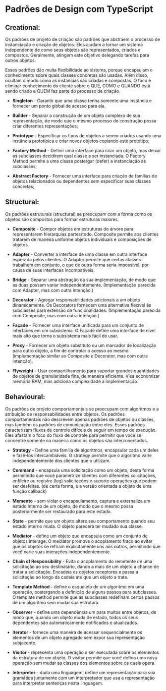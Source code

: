 # Padrões de Design com TypeScript

## Creational:
Os padrões de projeto de criação são padrões que abstraem o processo de instanciação e criação de objetos. Eles ajudam a tornar um sistema independente de como seus objetos são representados, criados e compostos. Geralmente, atingem este objetivo delegando tarefas para outros objetos.

Esses padrões dão muita flexibilidade ao sistema, porque encapsulam o conhecimento sobre quais classes concretas são usadas. Além disso, ocultam o modo como as instâncias são criadas e compostas. O foco é eliminar conhecimento do cliente sobre o QUE, COMO e QUANDO está sendo criado e QUEM faz parte do processo de criação. 

* **Singleton** - Garantir que uma classe tenha somente uma instância e fornecer um ponto global de acesso para ela.

* **Builder** - Separar a construção de um objeto complexo de sua representação, de modo que o mesmo processo de construção possa criar diferentes representações;

* **Prototype** - Especificar os tipos de objetos a serem criados usando uma instância prototípica e criar novos objetos copiando este protótipo;

* **Factory Method** - Definir uma interface para criar um objeto, mas deixar as subclasses decidirem qual classe a ser instanciada. O Factory Method permite a uma classe postergar (defer) a instanciação às subclasses;

* **Abstract Factory** - Fornecer uma interface para criação de famílias de objetos relacionados ou dependentes sem especificar suas classes concretas;

## Structural:
Os padrões estruturais (structural) se preocupam com a forma como os objetos são compostos para formar estruturas maiores.

* **Composite** - Compor objetos em estruturas de árvore para representarem hierarquias partes/todo. Composite permite aos clientes tratarem de maneira uniforme objetos individuais e composições de objetos.

* **Adapter** - Converter a interface de uma classe em outra interface esperada pelos clientes. O Adapter permite que certas classes trabalhem em conjunto, o que de outra forma seria impossível, por causa de suas interfaces incompatíveis.

* **Bridge** - Separar uma abstração da sua implementação, de modo que as duas possam variar independentemente. (Implementação parecida com Adapter, mas com outra intenção.)

* **Decorator** - Agregar responsabilidades adicionais a um objeto dinamicamente. Os Decorators fornecem uma alternativa flexível às subclasses para extensão de funcionalidades. (Implementação parecida com Composite, mas com outra intenção.)

* **Façade** - Fornecer uma interface unificada para um conjunto de interfaces em um subsistema. O Façade define uma interface de nível mais alto que torna o subsistema mais fácil de usar.

* **Proxy** - Fornecer um objeto substituto ou um marcador de localização para outro objeto, a fim de controlar o acesso ao mesmo (implementação similar ao Composite e Decorator, mas com outra intenção).

* **Flyweight** - Usar compartilhamento para suportar grandes quantidades de objetos de granularidade fina, de maneira eficiente. Visa economizar memória RAM, mas adiciona complexidade à implementação.

## Behavioural:
Os padrões de projeto comportamentais se preocupam com algoritmos e a atribuição de responsabilidades entre objetos. Os padrões comportamentais não descrevem apenas padrões de objetos ou classes, mas também os padrões de comunicação entre eles. Esses padrões caracterizam fluxos de controle difíceis de seguir em tempo de execução. Eles afastam o foco do fluxo de controle para permitir que você se concentre somente na maneira como os objetos são interconectados.

* **Strategy** - Define uma família de algoritmos, encapsular cada um deles e fazê-los intercambiáveis. O strategy permite que o algoritmo varie independentemente dos clientes que o utilizam.

* **Command** - encapsula uma solicitação como um objeto, desta forma permitindo que você parametrize clientes com diferentes solicitações, enfileire ou registre (log) solicitações e suporte operações que podem ser desfeitas. (de certa forma, é a versão orientada a objeto de uma função callback)

* **Memento** - sem violar o encapsulamento, captura e externaliza um estado interno de um objeto, de modo que o mesmo possa posteriormente ser restaurado para este estado.

* **State** - permite que um objeto altere seu comportamento quando seu estado interno muda. O objeto parecerá ter mudado sua classe.

* **Mediator** - define um objeto que encapsula como um conjunto de objetos interage. O mediator promove o acoplamento fraco ao evitar que os objetos se refiram explicitamente uns aos outros, permitindo que você varie suas interações independentemente.

* **Chain of Responsibility** - Evita o acoplamento do remetente de uma solicitação ao seu destinatário, dando a mais de um objeto a chance de tratar a solicitação. Encadeia os objetos receptores e passa a solicitação ao longo da cadeia até que um objeto a trate.

* **Template Method** - define o esqueleto de um algoritmo em uma operação, postergando a definição de alguns passos para subclasses. O template method permite que as subclasses redefinam certos passos de um algoritmo sem mudar sua estrutura.

* **Observer** - define uma dependência um para muitos entre objetos, de modo que, quando um objeto muda de estado, todos os seus dependentes são automaticamente notificados e atualizados.

* **Iterator** - fornece uma maneira de acessar sequencialmente os elementos de um objeto agregado sem expor sua representação subjacente.

* **Visitor** - representa uma operação a ser executada sobre os elementos da estrutura de um objeto. O visitor permite que você defina uma nova operação sem mudar as classes dos elementos sobre os quais opera.

* **Interpreter** - dada uma linguagem, define um representação para sua gramática juntamente com um interpretador que usa a representação para interpretar sentenças nesta linguagem.